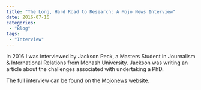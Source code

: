 ```yaml
---
title: "The Long, Hard Road to Research: A Mojo News Interview"
date: 2016-07-16
categories:
 - "Blog"
tags:
 - "Interview"
---
```


<!--more-->

In 2016 I was interviewed by Jackson Peck, a Masters Student in Journalism & International Relations from Monash University. Jackson was writing an article about the challenges associated with undertaking a PhD. 

The full interview can be found on the [Mojonews](http://mojonews.com.au/the-long-hard-road-to-research/) website. 
